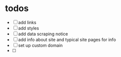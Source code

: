 # todos

- [ ] add links
- [ ] add styles
- [ ] add data scraping notice
- [ ] add info about site and typical site pages for info
- [ ] set up custom domain
- [ ]
